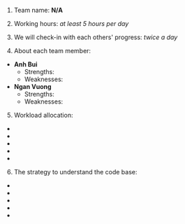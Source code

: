 1. Team name: __N/A__

2. Working hours: _at least 5 hours per day_

3. We will check-in with each others' progress: _twice a day_

4. About each team member:
* __Anh Bui__
  - Strengths:
  - Weaknesses:
* __Ngan Vuong__
  - Strengths:
  - Weaknesses:

5. Workload allocation:
-
-
-
-
-

6. The strategy to understand the code base:
-
-
-
-
-
